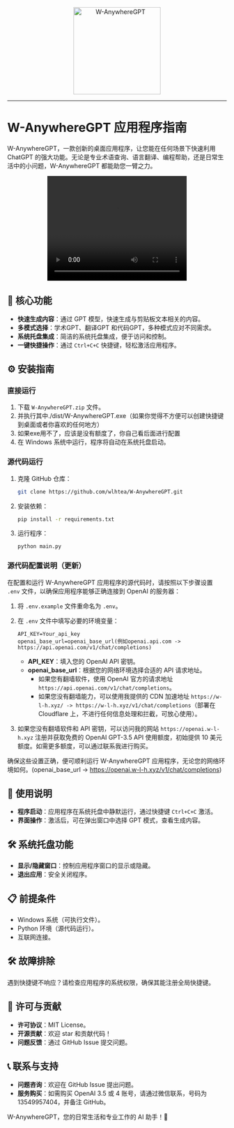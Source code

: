 <div align="center">
  <img src="favicon.ico" alt="W-AnywhereGPT" width="200px" />
</div>

***

# W-AnywhereGPT 应用程序指南

W-AnywhereGPT，一款创新的桌面应用程序，让您能在任何场景下快速利用 ChatGPT 的强大功能。无论是专业术语查询、语言翻译、编程帮助，还是日常生活中的小问题，W-AnywhereGPT 都能助您一臂之力。

<div align="center">
  <video width="320" height="240" controls>
    <source src="W-AnywhereGPT.mp4" type="video/mp4">
  </video>
</div>

## 🚀 核心功能

- **快速生成内容**：通过 GPT 模型，快速生成与剪贴板文本相关的内容。
- **多模式选择**：学术GPT、翻译GPT 和代码GPT，多种模式应对不同需求。
- **系统托盘集成**：简洁的系统托盘集成，便于访问和控制。
- **一键快捷操作**：通过 `Ctrl+C+C` 快捷键，轻松激活应用程序。

## ⚙️ 安装指南

### 直接运行

1. 下载 `W-AnywhereGPT.zip` 文件。
2. 并执行其中./dist/W-AnywhereGPT.exe（如果你觉得不方便可以创建快捷键到桌面或者你喜欢的任何地方）
3. 如果exe用不了，应该是没有额度了，你自己看后面进行配置
4. 在 Windows 系统中运行，程序将自动在系统托盘启动。

### 源代码运行

1. 克隆 GitHub 仓库：
   ```sh
   git clone https://github.com/wlhtea/W-AnywhereGPT.git
   ```
2. 安装依赖：
   ```sh
   pip install -r requirements.txt
   ```
3. 运行程序：
   ```sh
   python main.py
   ```
### 源代码配置说明（更新）

在配置和运行 W-AnywhereGPT 应用程序的源代码时，请按照以下步骤设置 `.env` 文件，以确保应用程序能够正确连接到 OpenAI 的服务器：

1. 将 `.env.example` 文件重命名为 `.env`。
2. 在 `.env` 文件中填写必要的环境变量：

   ```
   API_KEY=Your_api_key
   openai_base_url=openai_base_url(例如openai.api.com -> https://api.openai.com/v1/chat/completions)
   ```

   - **API_KEY**：填入您的 OpenAI API 密钥。
   - **openai_base_url**：根据您的网络环境选择合适的 API 请求地址。
     - 如果您有翻墙软件，使用 OpenAI 官方的请求地址 `https://api.openai.com/v1/chat/completions`。
     - 如果您没有翻墙能力，可以使用我提供的 CDN 加速地址 `https://w-l-h.xyz/ -> https://w-l-h.xyz/v1/chat/completions`（部署在 Cloudflare 上，不进行任何信息处理和拦截，可放心使用）。

3. 如果您没有翻墙软件和 API 密钥，可以访问我的网站 `https://openai.w-l-h.xyz` 注册并获取免费的 OpenAI GPT-3.5 API 使用额度，初始提供 10 美元额度。如需更多额度，可以通过联系我进行购买。

确保这些设置正确，便可顺利运行 W-AnywhereGPT 应用程序，无论您的网络环境如何。(openai_base_url -> https://openai.w-l-h.xyz/v1/chat/completions)


## 📖 使用说明

- **程序启动**：应用程序在系统托盘中静默运行，通过快捷键 `Ctrl+C+C` 激活。
- **界面操作**：激活后，可在弹出窗口中选择 GPT 模式，查看生成内容。

## 🛠️ 系统托盘功能

- **显示/隐藏窗口**：控制应用程序窗口的显示或隐藏。
- **退出应用**：安全关闭程序。

## 📋 前提条件

- Windows 系统（可执行文件）。
- Python 环境（源代码运行）。
- 互联网连接。

## 🛠️ 故障排除

遇到快捷键不响应？请检查应用程序的系统权限，确保其能注册全局快捷键。

## 📄 许可与贡献

- **许可协议**：MIT License。
- **开源贡献**：欢迎 star 和贡献代码！
- **问题反馈**：通过 GitHub Issue 提交问题。

## 📞 联系与支持

- **问题咨询**：欢迎在 GitHub Issue 提出问题。
- **服务购买**：如需购买 OpenAI 3.5 或 4 账号，请通过微信联系，号码为 13549957404，并备注 GitHub。

W-AnywhereGPT，您的日常生活和专业工作的 AI 助手！🌟
